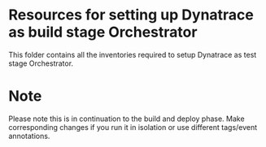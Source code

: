 # Resources for setting up Dynatrace as build stage Orchestrator  
This folder contains all the inventories required to setup Dynatrace as test stage Orchestrator.  

# Note
Please note this is in continuation to the build and deploy phase. Make corresponding changes if you run it in isolation or use different tags/event annotations.
